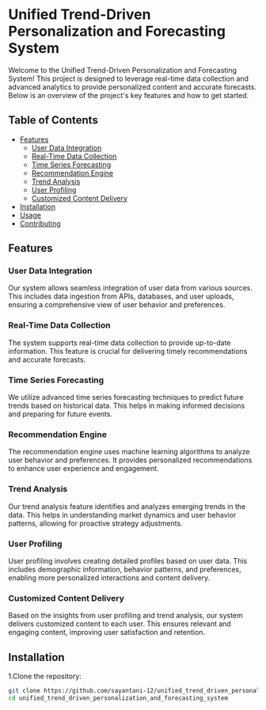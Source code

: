 # Unified Trend-Driven Personalization and Forecasting System
Welcome to the Unified Trend-Driven Personalization and Forecasting System! This project is designed to leverage real-time data collection and advanced analytics to provide personalized content and accurate forecasts. Below is an overview of the project's key features and how to get started.

## Table of Contents
- [Features](#features)
  - [User Data Integration](#user-data-integration)
  - [Real-Time Data Collection](#real-time-data-collection)
  - [Time Series Forecasting](#time-series-forecasting)
  - [Recommendation Engine](#recommendation-engine)
  - [Trend Analysis](#trend-analysis)
  - [User Profiling](#user-profiling)
  - [Customized Content Delivery](#customized-content-delivery)
- [Installation](#installation)
- [Usage](#usage)
- [Contributing](#contributing)

## Features
### User Data Integration
Our system allows seamless integration of user data from various sources. This includes data ingestion from APIs, databases, and user uploads, ensuring a comprehensive view of user behavior and preferences.
### Real-Time Data Collection
The system supports real-time data collection to provide up-to-date information. This feature is crucial for delivering timely recommendations and accurate forecasts.
### Time Series Forecasting
We utilize advanced time series forecasting techniques to predict future trends based on historical data. This helps in making informed decisions and preparing for future events.
### Recommendation Engine
The recommendation engine uses machine learning algorithms to analyze user behavior and preferences. It provides personalized recommendations to enhance user experience and engagement.
### Trend Analysis
Our trend analysis feature identifies and analyzes emerging trends in the data. This helps in understanding market dynamics and user behavior patterns, allowing for proactive strategy adjustments.
### User Profiling
User profiling involves creating detailed profiles based on user data. This includes demographic information, behavior patterns, and preferences, enabling more personalized interactions and content delivery.
### Customized Content Delivery
Based on the insights from user profiling and trend analysis, our system delivers customized content to each user. This ensures relevant and engaging content, improving user satisfaction and retention.

## Installation
1.Clone the repository:
   ```bash
   git clone https://github.com/sayantani-12/unified_trend_driven_personalization_and_forecasting_system.git
   cd unified_trend_driven_personalization_and_forecasting_system

